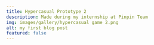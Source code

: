 ```yaml
---
title: Hypercasual Prototype 2
description: Made during my internship at Pinpin Team
img: images/gallery/hypercasual game 2.png
alt: my first blog post
featured: false
---
```

